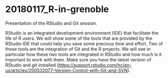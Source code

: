 # 20180117_R-in-grenoble

Presentation of the RStudio and Git session.

RStudio is an integrated development environment (IDE) that facilitate the life of R users. We will show some of the tools that are provided by the RStudio IDE that could help you save some precious time and effort. Two of these tools are the integration of Git and the R projects. We will see in particular how these two tools are integrated in RStudio and how much is it important to work with them. Make sure you have the latest version of RStudio and git installed (https://support.rstudio.com/hc/en-us/articles/200532077-Version-Control-with-Git-and-SVN).
